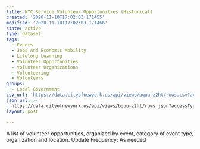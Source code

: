 ```yaml
---
title: NYC Service Volunteer Opportunities (Historical)
created: '2020-11-10T17:02:03.171455'
modified: '2020-11-10T17:02:03.171466'
state: active
type: dataset
tags:
  - Events
  - Jobs And Economic Mobility
  - Lifelong Learning
  - Volunteer Opportunities
  - Volunteer Organizations
  - Volunteering
  - Volunteers
groups:
  - Local Government
csv_url: 'https://data.cityofnewyork.us/api/views/bquu-z2ht/rows.csv?accessType=DOWNLOAD'
json_url: >-
  https://data.cityofnewyork.us/api/views/bquu-z2ht/rows.json?accessType=DOWNLOAD
layout: post

---
```

A list of volunteer opportunities, organized by event, category of event type, organization and location.
Update Frequency: As needed
